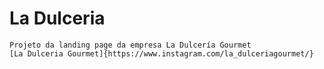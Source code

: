 # La Dulceria
    Projeto da landing page da empresa La Dulcería Gourmet
    [La Dulceria Gourmet]{https://www.instagram.com/la_dulceriagourmet/}